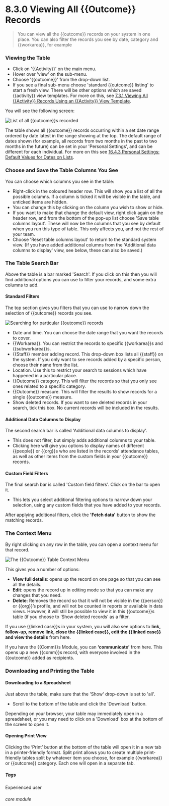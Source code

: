 # 8.3.0  <i class="fas fa-trophy"></i> Viewing All {{Outcome}} Records

> You can view all the {{outcome}} records on your system in one place. You can also filter the records you see by date, category and {{workarea}}, for example



### Viewing the Table

- Click on '{{Activity}}' on the main menu.
- Hover over 'view' on the sub-menu.
- Choose '{{outcome}}' from the drop-down list. 
- If you see a final sub-menu choose 'standard {{outcome}} listing' to start a fresh view. There will be other options which are saved {{activity}} view templates. For more on this, see [7.3.1 Viewing All {{Activity}} Records Using an {{Activity}} View Template](/help/index/p/7.3.1).

You will see the following screen:

![List of all {{outcome}}s recorded](79a.png)

The table shows all {{outcome}} records occurring within a set date range ordered by date latest in the range showing at the top.  The default range of dates shown (for example, all records from two months in the past to two months in the future) can be set in your 'Personal Settings', and can be different for each individual. For more on this see [16.4.3 Personal Settings: Default Values for Dates on Lists](/help/index/p/16.4.3). 

### Choose and Save the Table Columns You See

You can choose which columns you see in the table:
 - Right-click in the coloured header row.  This will show you a list of all the possible columns. If a column is ticked it will be visible in the table, and unticked items are hidden.  
- You can change this by clicking on the column you wish to show or hide. 
- If you want to make that change the default view, right click again on the header row, and from the bottom of the pop-up list choose 'Save table columns layout'.  These will now be the columns that you see by default when you run this type of table. This only affects you, and not the rest of your team.  
- Choose 'Reset table columns layout' to return to the standard system view.  (If you have added additional columns from the 'Additional data columns to display' view, see below, these can also be saved.)

### The Table Search Bar

Above the table is a bar marked 'Search'. If you click on this then you will find additional options you can use to filter your records, and some extra columns to add. 

#### Standard Filters
The top section gives you filters that you can use to narrow down the selection of {{outcome}} records you see. 

![Searching for particular {{outcome}} records](8.3.0a.png)

- Date and time. You can choose the date range that you want the records to cover.
- {{Workarea}}. You can restrict the records to specific {{workarea}}s and {{subworkarea}}s. 
- {{Staff}} member adding record. This drop-down box lists all {{staff}} on the system. If you only want to see records added by a specific person, choose their name from the list. 
- Location. Use this to restrict your search to sessions which have happened in a particular place. 
- {{Outcome}} category. This will filter the records so that you only see ones related to a specific category.
- {{Outcome}} measure. This will filter the results to show records for a single {{outcome}} measure.
- Show deleted records. If you want to see deleted records in your search, tick this box. No current records will be included in the results. 

#### Additional Data Columns to Display
The second search bar is called 'Additional data columns to display'.  
- This does not filter, but simply adds additional columns to your table.  
- Clicking here will give you options to display names of different {{people}} or {{org}}s who are listed in the records' attendance tables, as well as other items from the custom fields in your {{outcome}} records.

#### Custom Field Filters
The final search bar is called 'Custom field filters'. Click on the bar to open it. 

- This lets you select additional filtering options to narrow down your selection, using any custom fields that you have added to your records.  


After applying additional filters, click the **'Fetch data'** button to show the matching records.

### The Context Menu

By right clicking on any row in the table, you can open a context menu for that record. 

![The {{Outcome}} Table Context Menu](8.3.0b.png)

This gives you a number of options:
-	**View full details**: opens up the record on one page so that you can see all the details.
-	**Edit**: opens the record up in editing mode so that you can make any changes that you need.
-	**Delete**: Removes the record so that it will not be visible in the {{person}} or {{org}}’s profile, and will not be counted in reports or available in data views. However, it will still be possible to view it in this {{outcome}}s table (if you choose to ‘Show deleted records’ as a filter.

If you use {{linked case}}s in your system, you will also see options to **link, follow-up, remove link, close the {{linked case}}, edit the {{linked case}} and view the details** from here.

If you have the {{Comm}}s Module, you can **‘communicate’** from here. This opens up a new {{comm}}s record, with everyone involved in the {{outcome}} added as recipients.


### Downloading and Printing the Table

#### Downloading to a Spreadsheet

Just above the table, make sure that the 'Show' drop-down is set to 'all'. 

- Scroll to the bottom of the table and click the 'Download' button.  

Depending on your browser, your table may immediately open in a spreadsheet, or you may need to click on a 'Download' box at the bottom of the screen to open it.

#### Opening Print View
Clicking the ‘Print’ button at the bottom of the table will open it in a new tab in a printer-friendly format.  Split print allows you to create multiple print-friendly tables split by whatever item you choose, for example {{workarea}} or {{outcome}} category. Each one will open in a separate tab.



##### Tags
Experienced user

###### core module

